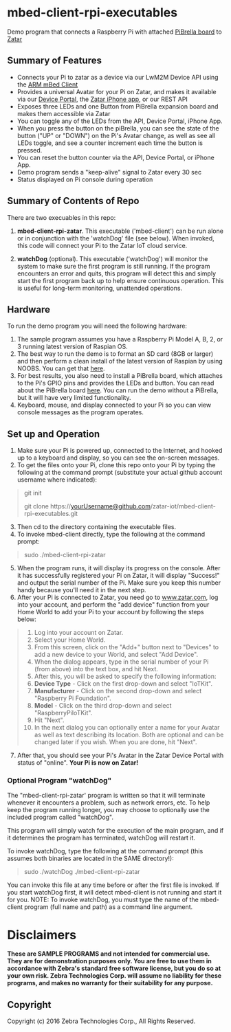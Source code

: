 # mbed-client-rpi-executables
Demo program that connects a Raspberry Pi with attached [PiBrella board](pibrella.com) to [Zatar](http://www.zatar.com)

## Summary of Features
* Connects your Pi to zatar as a device via our LwM2M Device API using the [ARM mBed Client](https://www.mbed.com/en/development/software/mbed-client/)
* Provides a universal Avatar for your Pi on Zatar, and makes it available via our [Device Portal](https://api2.zatar.com/rdm-js), the [Zatar iPhone app](https://itunes.apple.com/us/app/zatar-rdm-for-iphone/id720896275?mt=8), or our REST API
* Exposes three LEDs and one Button from PiBrella expansion board and makes them accessible via Zatar
* You can toggle any of the LEDs from the API, Device Portal, iPhone App.
* When you press the button on the piBrella, you can see the state of the button ("UP" or "DOWN") on the Pi's Avatar change, as well as see all LEDs toggle, and see a counter increment each time the button is pressed.
* You can reset the button counter via the API, Device Portal, or iPhone App.
* Demo program sends a "keep-alive" signal to Zatar every 30 sec
* Status displayed on Pi console during operation

## Summary of Contents of Repo
There are two execuables in this repo:
  
1. **mbed-client-rpi-zatar**. This executable ('mbed-client') can be run alone or in conjunction with the 'watchDog' file (see below). When invoked, this code will connect your Pi to the Zatar IoT cloud service. 

2. **watchDog** (optional). This executable ('watchDog') will monitor the system to make sure the first program is still running. If the program encounters an error and quits, this program will detect this and simply start the first program back up to help ensure continuous operation. This is useful for long-term monitoring, unattended operations.

## Hardware
To run the demo program you will need the following hardware:

1. The sample program assumes you have a Raspberry Pi Model A, B, 2, or 3 running latest version of Raspian OS.
2. The best way to run the demo is to format an SD card (8GB or larger) and then perform a clean install of the latest version of Raspian by using NOOBS. You can get that [here](https://www.raspberrypi.org/downloads/noobs/).
3. For best results, you also need to install a PiBrella board, which attaches to the Pi's GPIO pins and provides the LEDs and button. You can read about the PiBrella board [here](http://www.pibrella.com). You can run the demo without a PiBrella, but it will have very limited functionality.
4. Keyboard, mouse, and display connected to your Pi so you can view console messages as the program operates.

## Set up and Operation

1. Make sure your Pi is powered up, connected to the Internet, and hooked up to a keyboard and display, so you can see the on-screen messages.
2. To get the files onto your Pi, clone this repo onto your Pi by typing the following at the command prompt (substitute your actual github account username where indicated):

 > git init
 > 
 > git clone https://yourUsername@github.com/zatar-iot/mbed-client-rpi-executables.git
 
3. Then cd to the directory containing the executable files.
4. To invoke mbed-client directly, type the following at the command prompt:

 > sudo ./mbed-client-rpi-zatar

5. When the program runs, it will display its progress on the console. After it has successfully registered your Pi on Zatar, it will display "Success!" and output the serial number of the Pi. Make sure you keep this number handy because you'll need it in the next step. 
6. After your Pi is connected to Zatar, you need go to www.zatar.com, log into your account, and perform the "add device" function from your Home World to add your Pi to your account by following the steps below:
	
 >1. Log into your account on Zatar.	
 >2. Select your Home World.
 >3. From this screen, click on the "Add+" button next to "Devices" to add a new device to your World, and select "Add Device".
 >4. When the dialog appears, type in the serial number of your Pi (from above) into the text box, and hit Next.
 >5. After this, you will be asked to specify the following information:
 >6. **Device Type** - Click on the first drop-down and select "IoTKit".
 >7. **Manufacturer** - Click on the second drop-down and select "Raspberry Pi Foundation".
 >8. **Model** - Click on the third drop-down and select "RaspberryPiIoTKit".
 >9. Hit "Next".
 >10. In the next dialog you can optionally enter a name for your Avatar as well as text describing its location. Both are optional and can be changed later if you wish. When you are done, hit "Next".

7. After that, you should see your Pi's Avatar in the Zatar Device Portal with status of "online". **Your Pi is now on Zatar!**

### Optional Program "watchDog"
The "mbed-client-rpi-zatar' program is written so that it will terminate whenever it encounters a problem, such as network errors, etc. To help keep the program running longer, you may choose to optionally use the included program called "watchDog".

This program will simply watch for the execution of the main program, and if it determines the program has terminated, watchDog will restart it.

To invoke watchDog, type the following at the command prompt (this assumes both binaries are located in the SAME directory!):

 > sudo ./watchDog ./mbed-client-rpi-zatar

 You can invoke this file at any time before or after the first file is invoked. If you start watchDog first, it will detect mbed-client is not running and start it for you. NOTE: To invoke watchDog, you must type the name of the mbed-client program (full name and path) as a command line argument.
  
# Disclaimers
**These are SAMPLE PROGRAMS and not intended for commercial use. They are for demonstration purposes only. You are free to use them in accordance with Zebra's standard free software license, but you do so at your own risk. Zebra Technologies Corp. will assume no liability for these programs, and makes no warranty for their suitability for any purpose.** 
    
## Copyright
Copyright (c) 2016 Zebra Technologies Corp., All Rights Reserved.
